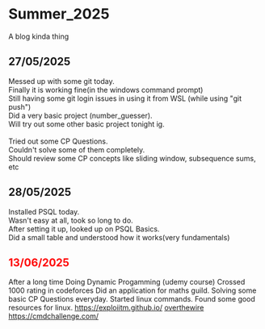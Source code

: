# Summer_2025
A blog kinda thing

## 27/05/2025
Messed up with some git today.<br>
Finally it is working fine(in the windows command prompt)<br>
Still having some git login issues in using it from WSL (while using "git push")<br>
Did a very basic project (number_guesser).<br>
Will try out some other basic project tonight ig.<br>
<br>
Tried out some CP Questions.<br>
Couldn't solve some of them completely.<br>
Should review some CP concepts like sliding window, subsequence sums, etc<br>


## 28/05/2025
Installed PSQL today.<br>
Wasn't easy at all, took so long to do.<br>
After setting it up, looked up on PSQL Basics.<br>
Did a small table and understood how it works(very fundamentals)<br>

## <font color="red">13/06/2025</font>
After a long time
Doing Dynamic Progamming (udemy course)
Crossed 1000 rating in codeforces
Did an application for maths guild.
Solving some basic CP Questions everyday.
Started linux commands.
Found some good resources for linux.
https://exploiitm.github.io/
[overthewire](https://overthewire.org/wargames)
https://cmdchallenge.com/

